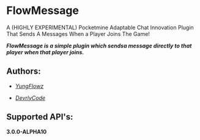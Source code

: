 # FlowMessage

A (HIGHLY EXPERIMENTAL) Pocketmine Adaptable Chat Innovation Plugin That Sends A Messages When a Player Joins The Game!

***FlowMessage is a simple plugin which sendsa message directly to that player when that player joins.***

## Authors:

- *[YungFlowz](https://twitter.com/yungflowz_)*

- *[DevrlyCode](https://twitter.com/DevrlyCode)*

## Supported API's:

**3.0.0-ALPHA10**
